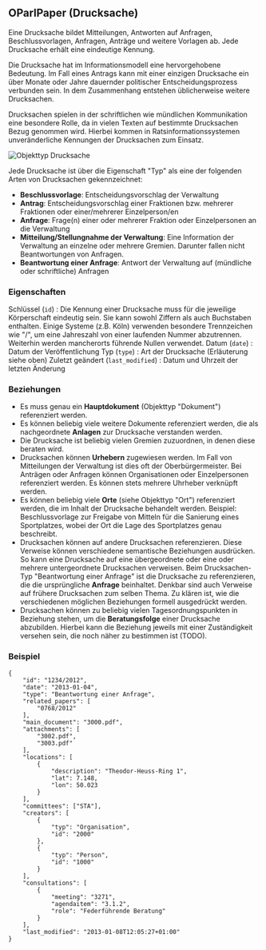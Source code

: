 OParlPaper (Drucksache)
-----------------------

Eine Drucksache bildet Mitteilungen, Antworten auf Anfragen, 
Beschlussvorlagen, Anfragen, Anträge und weitere Vorlagen ab. Jede Drucksache 
erhält eine eindeutige Kennung.

Die Drucksache hat im Informationsmodell eine hervorgehobene Bedeutung. Im 
Fall eines Antrags kann mit einer einzigen Drucksache ein über Monate oder 
Jahre dauernder politischer Entscheidungsprozess verbunden sein. In dem 
Zusammenhang entstehen üblicherweise weitere Drucksachen.

Drucksachen spielen in der schriftlichen wie mündlichen Kommunikation eine 
besondere Rolle, da in vielen Texten auf bestimmte Drucksachen Bezug genommen 
wird. Hierbei kommen in Ratsinformationssystemen unveränderliche Kennungen 
der Drucksachen zum Einsatz.

![Objekttyp Drucksache](images/datenmodell_drucksache.png)

Jede Drucksache ist über die Eigenschaft "Typ" als eine der folgenden Arten 
von Drucksachen gekennzeichnet:

* **Beschlussvorlage**: Entscheidungsvorschlag der Verwaltung
* **Antrag**: Entscheidungsvorschlag einer Fraktionen bzw. mehrerer 
Fraktionen oder einer/mehrerer Einzelperson/en
* **Anfrage**: Frage(n) einer oder mehrerer Fraktion oder Einzelpersonen an 
die Verwaltung
* **Mitteilung/Stellungnahme der Verwaltung**: Eine Information der 
Verwaltung an einzelne oder mehrere Gremien. Darunter fallen nicht 
Beantwortungen von Anfragen.
* **Beantwortung einer Anfrage**: Antwort der Verwaltung auf (mündliche oder 
schriftliche) Anfragen


### Eigenschaften ###

Schlüssel (`id`)
:   Die Kennung einer Drucksache muss für die jeweilige Körperschaft 
    eindeutig sein. Sie kann sowohl Ziffern als auch Buchstaben enthalten. 
    Einige Systeme (z.B. Köln) verwenden besondere Trennzeichen wie "/", um 
    eine Jahreszahl von einer laufenden Nummer abzutrennen. Weiterhin werden 
    mancherorts führende Nullen verwendet.
Datum (`date`)
:   Datum der Veröffentlichung
Typ (`type`)
:   Art der Drucksache (Erläuterung siehe oben)
Zuletzt geändert (`last_modified`)
:   Datum und Uhrzeit der letzten Änderung

### Beziehungen ###
* Es muss genau ein **Hauptdokument** (Objekttyp "Dokument") referenziert 
werden.
* Es können beliebig viele weitere Dokumente referenziert werden, die als 
nachgeordnete **Anlagen** zur Drucksache verstanden werden.
* Die Drucksache ist beliebig vielen Gremien zuzuordnen, in denen diese
beraten wird.
* Drucksachen können **Urhebern** zugewiesen werden. Im Fall von Mitteilungen 
der Verwaltung ist dies oft der Oberbürgermeister. Bei Anträgen oder Anfragen 
können Organisationen oder Einzelpersonen referenziert werden. Es können 
stets mehrere Uhrheber verknüpft werden.
* Es können beliebig viele **Orte** (siehe Objekttyp "Ort") referenziert 
werden, die im Inhalt der Drucksache behandelt werden. Beispiel: 
Beschlussvorlage zur Freigabe von Mitteln für die Sanierung eines 
Sportplatzes, wobei der Ort die Lage des Sportplatzes genau beschreibt.
* Drucksachen können auf andere Drucksachen referenzieren. Diese Verweise 
können verschiedene semantische Beziehungen ausdrücken. So kann eine 
Drucksache auf eine übergeordnete oder eine oder mehrere untergeordnete 
Drucksachen verweisen. Beim Drucksachen-Typ "Beantwortung einer Anfrage" ist 
die Drucksache zu referenzieren, die die ursprüngliche **Anfrage** 
beinhaltet. Denkbar sind auch Verweise auf frühere Drucksachen zum selben 
Thema. Zu klären ist, wie die verschiedenen möglichen Beziehungen formell 
ausgedrückt werden.
* Drucksachen können zu beliebig vielen Tagesordnungspunkten in Beziehung 
stehen, um die **Beratungsfolge** einer Drucksache abzubilden. Hierbei kann 
die Beziehung jeweils mit einer Zuständigkeit versehen sein, die noch 
näher zu bestimmen ist (TODO).

### Beispiel ###

~~~~~  {#paper_ex1 .json}
{
    "id": "1234/2012",
    "date": "2013-01-04",
    "type": "Beantwortung einer Anfrage",
    "related_papers": [
        "0768/2012"
    ],
    "main_document": "3000.pdf",
    "attachments": [
        "3002.pdf",
        "3003.pdf"
    ],
    "locations": [
    	{
	        "description": "Theodor-Heuss-Ring 1",
	        "lat": 7.148,
	        "lon": 50.023
    	}
    ],
    "committees": ["STA"],
    "creators": [
        {
            "typ": "Organisation",
            "id": "2000"
        },
        {
            "typ": "Person",
            "id": "1000"
        }
    ],
    "consultations": [
        {
            "meeting": "3271",
            "agendaitem": "3.1.2",
            "role": "Federführende Beratung"
        }
    ],
    "last_modified": "2013-01-08T12:05:27+01:00"
}
~~~~~


